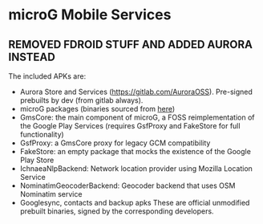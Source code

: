 # microG Mobile Services

## REMOVED FDROID STUFF AND ADDED AURORA INSTEAD


The included APKs are:
   * Aurora Store and Services (https://gitlab.com/AuroraOSS). Pre-signed prebuilts by dev (from gitlab always).
   * microG packages (binaries sourced from [here](https://microg.org/download.html))
   * GmsCore: the main component of microG, a FOSS reimplementation of the Google Play Services (requires GsfProxy and FakeStore for full functionality)
   * GsfProxy: a GmsCore proxy for legacy GCM compatibility
   * FakeStore: an empty package that mocks the existence of the Google Play Store
   * IchnaeaNlpBackend: Network location provider using Mozilla Location Service
   * NominatimGeocoderBackend: Geocoder backend that uses OSM Nominatim service
   * Googlesync, contacts and backup apks
These are official unmodified prebuilt binaries, signed by the
corresponding developers.
